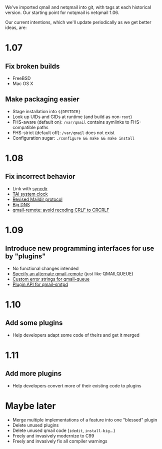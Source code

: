 We've imported qmail and netqmail into git, with tags at each historical version. Our starting point for notqmail is netqmail 1.06.

Our current intentions, which we'll update periodically as we get better ideas, are:

# 1.07
## Fix broken builds
- FreeBSD
- Mac OS X
## Make packaging easier
- Stage installation into `${DESTDIR}`
- Look up UIDs and GIDs at runtime (and build as non-`root`)
- FHS-aware (default on): `/var/qmail` contains symlinks to FHS-compatible paths
- FHS-strict (default off): `/var/qmail` does not exist
- Configuration sugar: `./configure && make && make install`

# 1.08
## Fix incorrect behavior
- Link with [syncdir](http://untroubled.org/syncdir/)
- [TAI system clock](https://su.bze.ro/software/netqmail-1.05-TAI-leapsecs.patch)
- [Revised Maildir protocol](https://su.bze.ro/software/qmail-1.03-maildir-uniq.patch)
- [Big DNS](https://www.ckdhr.com/ckd/qmail-103.patch)
- [qmail-remote: avoid recoding CRLF to CRCRLF](https://github.com/notqmail/notqmail/pull/18)

# 1.09
## Introduce new programming interfaces for use by "plugins"
- No functional changes intended
- [Specify an alternate qmail-remote](https://schmonz.com/qmail/remote/netqmail-1.06-qmailremote-20170716.patch) (just like QMAILQUEUE)
- [Custom error strings for qmail-queue](https://notes.sagredo.eu/files/qmail/patches/qmail-queue-custom-error-v2.netqmail-1.05.patch)
- [Plugin API for qmail-smtpd](http://qmail-spp.sourceforge.net)

# 1.10
## Add some plugins
- Help developers adapt some code of theirs and get it merged

# 1.11
## Add more plugins
- Help developers convert more of their existing code to plugins

# Maybe later
- Merge multiple implementations of a feature into one "blessed" plugin
- Delete unused plugins
- Delete unused qmail code (`idedit`, `install-big`...)
- Freely and invasively modernize to C99
- Freely and invasively fix all compiler warnings